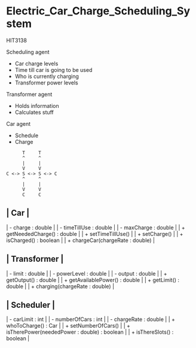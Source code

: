 Electric_Car_Charge_Scheduling_System
=====================================

HIT3138

Scheduling agent
* Car charge levels
* Time till car is going to be used
* Who is currently charging
* Transformer power levels
  
Transformer agent
* Holds information
* Calculates stuff
  
Car agent
* Schedule
* Charge

```
      T     T
      ^     ^
      |     |
      V     V
C <-> S <-> S <-> C
      ^     ^
      |     |
      V     V
      C     C
```  
|               Car                 |
-------------------------------------
| - charge : double                 |
| - timeTillUse : double            |
| - maxCharge : double              |
| + getNeededCharge() : double      |
| + setTimeTillUse()                |
| + setCharge()                     |
| + isCharged() : boolean           |
| + chargeCar(chargeRate : double)  |

|           Transformer           |
-----------------------------------
| - limit : double                |
| - powerLevel : double           |
| - output : double               |
| + getOutput() : double          |
| + getAvailablePower() : double  |
| + getLimit() : double           |
| + charging(chargeRate : double) |

|                    Scheduler                    |
---------------------------------------------------
| - carLimit : int                                |
| - numberOfCars : int                            |
| - chargeRate : double                           |
| + whoToCharge() : Car                           |
| + setNumberOfCars()                             |
| + isTherePower(neededPower : double) : boolean  |
| + isThereSlots() : boolean                      |




